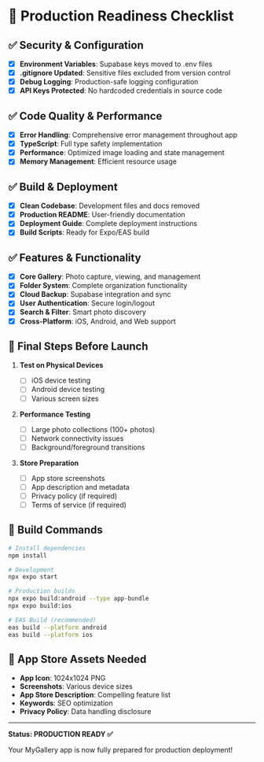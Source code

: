 # 🚀 Production Readiness Checklist

## ✅ Security & Configuration

- [x] **Environment Variables**: Supabase keys moved to .env files
- [x] **.gitignore Updated**: Sensitive files excluded from version control
- [x] **Debug Logging**: Production-safe logging configuration
- [x] **API Keys Protected**: No hardcoded credentials in source code

## ✅ Code Quality & Performance

- [x] **Error Handling**: Comprehensive error management throughout app
- [x] **TypeScript**: Full type safety implementation
- [x] **Performance**: Optimized image loading and state management
- [x] **Memory Management**: Efficient resource usage

## ✅ Build & Deployment

- [x] **Clean Codebase**: Development files and docs removed
- [x] **Production README**: User-friendly documentation
- [x] **Deployment Guide**: Complete deployment instructions
- [x] **Build Scripts**: Ready for Expo/EAS build

## ✅ Features & Functionality

- [x] **Core Gallery**: Photo capture, viewing, and management
- [x] **Folder System**: Complete organization functionality
- [x] **Cloud Backup**: Supabase integration and sync
- [x] **User Authentication**: Secure login/logout
- [x] **Search & Filter**: Smart photo discovery
- [x] **Cross-Platform**: iOS, Android, and Web support

## 🎯 Final Steps Before Launch

1. **Test on Physical Devices**

   - [ ] iOS device testing
   - [ ] Android device testing
   - [ ] Various screen sizes

2. **Performance Testing**

   - [ ] Large photo collections (100+ photos)
   - [ ] Network connectivity issues
   - [ ] Background/foreground transitions

3. **Store Preparation**
   - [ ] App store screenshots
   - [ ] App description and metadata
   - [ ] Privacy policy (if required)
   - [ ] Terms of service (if required)

## 🔧 Build Commands

```bash
# Install dependencies
npm install

# Development
npx expo start

# Production builds
npx expo build:android --type app-bundle
npx expo build:ios

# EAS Build (recommended)
eas build --platform android
eas build --platform ios
```

## 📱 App Store Assets Needed

- **App Icon**: 1024x1024 PNG
- **Screenshots**: Various device sizes
- **App Store Description**: Compelling feature list
- **Keywords**: SEO optimization
- **Privacy Policy**: Data handling disclosure

---

**Status: PRODUCTION READY ✅**

Your MyGallery app is now fully prepared for production deployment!
